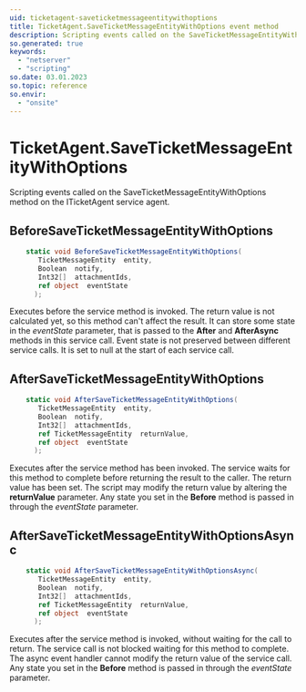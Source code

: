 ```yaml
---
uid: ticketagent-saveticketmessageentitywithoptions
title: TicketAgent.SaveTicketMessageEntityWithOptions event method
description: Scripting events called on the SaveTicketMessageEntityWithOptions method on the TicketAgent service agent.
so.generated: true
keywords:
  - "netserver"
  - "scripting"
so.date: 03.01.2023
so.topic: reference
so.envir:
  - "onsite"
---
```

# TicketAgent.SaveTicketMessageEntityWithOptions

Scripting events called on the <see cref='M:SuperOffice.CRM.Services.ITicketAgent.SaveTicketMessageEntityWithOptions'>SaveTicketMessageEntityWithOptions</see> method on the <see cref='ITicketAgent'>ITicketAgent</see>  service agent.

## BeforeSaveTicketMessageEntityWithOptions
```cs
    static void BeforeSaveTicketMessageEntityWithOptions(
       TicketMessageEntity  entity,
       Boolean  notify,
       Int32[]  attachmentIds,
       ref object  eventState
      );
```
Executes before the service method is invoked.
The return value is not calculated yet, so this method can't affect the result.
It can store some state in the *eventState* parameter, that is passed to the **After** and **AfterAsync** methods in this service call.
Event state is not preserved between different service calls. It is set to null at the start of each service call.
## AfterSaveTicketMessageEntityWithOptions
```cs
    static void AfterSaveTicketMessageEntityWithOptions(
       TicketMessageEntity  entity,
       Boolean  notify,
       Int32[]  attachmentIds,
       ref TicketMessageEntity  returnValue,
       ref object  eventState
      );
```
Executes after the service method has been invoked. The service waits for this method to complete before returning the result to the caller.
The return value has been set. The script may modify the return value by altering the **returnValue** parameter.
Any state you set in the **Before** method is passed in through the *eventState* parameter.
## AfterSaveTicketMessageEntityWithOptionsAsync
```cs
    static void AfterSaveTicketMessageEntityWithOptionsAsync(
       TicketMessageEntity  entity,
       Boolean  notify,
       Int32[]  attachmentIds,
       ref TicketMessageEntity  returnValue,
       ref object  eventState
      );
```
Executes after the service method is invoked, without waiting for the call to return.
The service call is not blocked waiting for this method to complete.
The async event handler cannot modify the return value of the service call.
Any state you set in the **Before** method is passed in through the *eventState* parameter.

